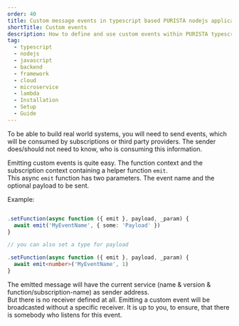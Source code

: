 ```yaml
---
order: 40
title: Custom message events in typescript based PURISTA nodejs applications
shortTitle: Custom events
description: How to define and use custom events within PURISTA typescript nodejs backend framework
tag:
  - typescript
  - nodejs
  - javascript
  - backend
  - framework
  - cloud
  - microservice
  - lambda
  - Installation
  - Setup
  - Guide
---
```


To be able to build real world systems, you will need to send events, which will be consumed by subscriptions or third party providers. The sender does/should not need to know, who is consuming this information.

Emitting custom events is quite easy. The function context and the subscription context containing a helper function `emit`.  
This async `emit` function has two parameters. The event name and the optional payload to be sent.

Example:

```typescript

.setFunction(async function ({ emit }, payload, _param) {
  await emit('MyEventName', { some: 'Payload' })
}

// you can also set a type for payload

.setFunction(async function ({ emit }, payload, _param) {
  await emit<number>('MyEventName', 1)
}

```

The emitted message will have the current service (name & version & function/subscription-name) as sender address.  
But there is no receiver defined at all. Emitting a custom event will be broadcasted without a specific receiver. It is up to you, to ensure, that there is somebody who listens for this event.
